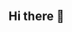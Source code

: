 ## Hi there 👋

<!--
**PINKSAFE/PINKSAFE** is a ✨ _special_ ✨ repository because its `README.md` (this file) appears on your GitHub profile.

👩🏽‍💻 Over Mij

Ik ben een softwareontwikkelaar in opleiding aan de Bit Academy met een passie voor schone, efficiënte en duidelijke code. Mijn focus ligt op webontwikkeling, met speciale aandacht voor CSS-frameworks en responsive design. Momenteel werk ik aan een project om de Bit Academy-website een make-over te geven.

🌟 Skills

Programmeertalen: C, Python, HTML/CSS Frameworks: Verdieping in CSS-frameworks en mobile-first ontwerpen Projecten: Dynamische formulieren en interactieve front-ends Algoritmen voor milieuvriendelijke steden Weerdata-analyse voor reisorganisaties

📌 Highlights

Ontwikkeling van navigatie, banners, en footers voor webprojecten Ervaring met gestructureerde en herbruikbare code Interesse in het verbeteren van toegankelijkheid en duurzaamheid in tech

🎯 Op GitHub

Ik deel mijn projecten en zoek naar samenwerkingen om nieuwe vaardigheden te leren en impactvolle tools te bouwen. Mijn focus ligt op het toepassen van praktische oplossingen in echte scenario’s.

💬 Contact

Voor samenwerkingen of feedback: stuur me gerust een bericht! 😊
